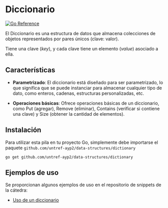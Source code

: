 # Diccionario

[![Go Reference](https://pkg.go.dev/badge/github.com/untref-ayp2/data-structures/dictionary.svg)](https://pkg.go.dev/github.com/untref-ayp2/data-structures/dictionary)

El Diccionario es una estructura de datos que almacena colecciones de objetos representados por pares únicos (clave: valor).

Tiene una clave (_key_), y cada clave tiene un elemento (_value_) asociado a ella.

## Características

- **Parametrizado**: El diccionario está diseñado para ser parametrizado, lo que significa que se puede instanciar para almacenar cualquier tipo de dato, como enteros, cadenas, estructuras personalizadas, etc.

- **Operaciones básicas**: Ofrece operaciones básicas de un diccionario, como Put (agregar), Remove (eliminar), Contains (verificar si contiene una clave) y Size (obtener la cantidad de elementos).

## Instalación

Para utilizar esta pila en tu proyecto Go, simplemente debe importarse el paquete `github.com/untref-ayp2/data-structures/dictionary`

```shell
go get github.com/untref-ayp2/data-structures/dictionary
```

## Ejemplos de uso
Se proporcionan algunos ejemplos de uso en el repositorio de snippets de la cátedra:
- [Uso de un diccionario](https://github.com/untref-ayp2/snippets/blob/master/dictionary/main.go)
